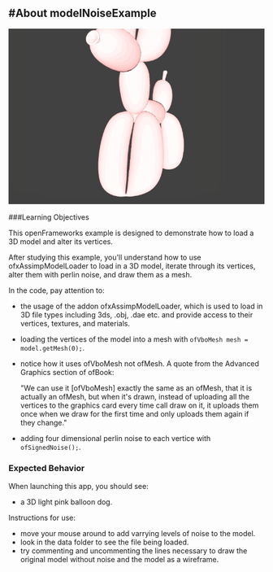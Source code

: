 #About modelNoiseExample
--
![Screenshot of Example](modelNoiseExample.gif)

###Learning Objectives

This openFrameworks example is designed to demonstrate how to load a 3D model and alter its vertices. 

After studying this example, you'll understand how to use ofxAssimpModelLoader to load in a 3D model, iterate through its vertices, alter them with perlin noise, and draw them as a mesh.

In the code, pay attention to:

* the usage of the addon ofxAssimpModelLoader, which is used to load in 3D file types including 3ds, .obj, .dae etc. and provide access to their vertices, textures, and materials. 
* loading the vertices of the model into a mesh with ```ofVboMesh mesh = model.getMesh(0);```.
* notice how it uses ofVboMesh not ofMesh. A quote from the Advanced Graphics section of ofBook:
	
	"We can use it [ofVboMesh] exactly the same as an ofMesh, that it 	is actually an ofMesh, but when it's drawn, instead 	of uploading all the vertices to the graphics card 	every time call draw on it, it uploads them once 	when we draw for the first time and only uploads 	them again if they change."
	
* adding four dimensional perlin noise to each vertice with ```ofSignedNoise();```.




### Expected Behavior

When launching this app, you should see: 

* a 3D light pink balloon dog.

Instructions for use:

* move your mouse around to add varrying levels of noise to the model.  
* look in the data folder to see the file being loaded. 
* try commenting and uncommenting the lines necessary to draw the original model without noise and the model as a wireframe. 


